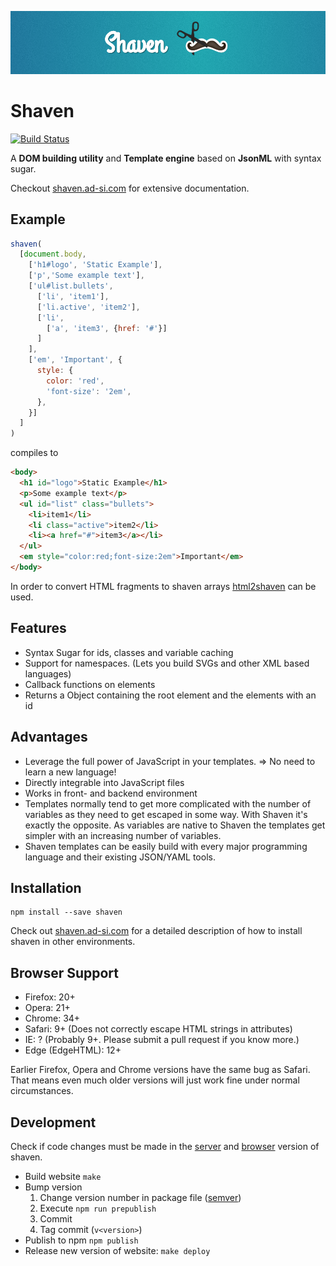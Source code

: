 ![Logo](./source/images/screenshot.png)


# Shaven

[![Build Status][build-status]](https://travis-ci.org/ad-si/shaven)

A **DOM building utility** and **Template engine**
based on **JsonML** with syntax sugar.

Checkout [shaven.ad-si.com] for extensive documentation.

[build-status]: https://travis-ci.org/ad-si/shaven.svg
[shaven.ad-si.com]: http://shaven.ad-si.com


## Example

```javascript
shaven(
  [document.body,
    ['h1#logo', 'Static Example'],
    ['p','Some example text'],
    ['ul#list.bullets',
      ['li', 'item1'],
      ['li.active', 'item2'],
      ['li',
        ['a', 'item3', {href: '#'}]
      ]
    ],
    ['em', 'Important', {
      style: {
        color: 'red',
        'font-size': '2em',
      },
    }]
  ]
)
```

compiles to

```html
<body>
  <h1 id="logo">Static Example</h1>
  <p>Some example text</p>
  <ul id="list" class="bullets">
    <li>item1</li>
    <li class="active">item2</li>
    <li><a href="#">item3</a></li>
  </ul>
  <em style="color:red;font-size:2em">Important</em>
</body>
```

In order to convert HTML fragments to shaven arrays
[html2shaven](https://github.com/ad-si/html2shaven) can be used.


## Features

- Syntax Sugar for ids, classes and variable caching
- Support for namespaces. (Lets you build SVGs and other XML based languages)
- Callback functions on elements
- Returns a Object containing the root element and the elements with an id


## Advantages

- Leverage the full power of JavaScript in your templates.
  => No need to learn a new language!
- Directly integrable into JavaScript files
- Works in front- and backend environment
- Templates normally tend to get more complicated with the number of variables
  as they need to get escaped in some way.
  With Shaven it's exactly the opposite. As variables are native to Shaven
  the templates get simpler with an increasing number of variables.
- Shaven templates can be easily build with every major programming language
  and their existing JSON/YAML tools.


## Installation

```shell
npm install --save shaven
```

Check out [shaven.ad-si.com] for a
detailed description of how to install shaven in other environments.


## Browser Support

- Firefox: 20+
- Opera: 21+
- Chrome: 34+
- Safari: 9+ (Does not correctly escape HTML strings in attributes)
- IE: ? (Probably 9+. Please submit a pull request if you know more.)
- Edge (EdgeHTML): 12+

Earlier Firefox, Opera and Chrome versions have the same bug as Safari.
That means even much older versions will just work fine
under normal circumstances.


## Development

Check if code changes must be made in the [server](./source/library/server.js)
and [browser](./source/library/browser.js) version of shaven.

- Build website `make`
- Bump version
  1. Change version number in package file ([semver](http://semver.org))
  2. Execute `npm run prepublish`
  3. Commit
  4. Tag commit (`v<version>`)
- Publish to npm `npm publish`
- Release new version of website: `make deploy`
